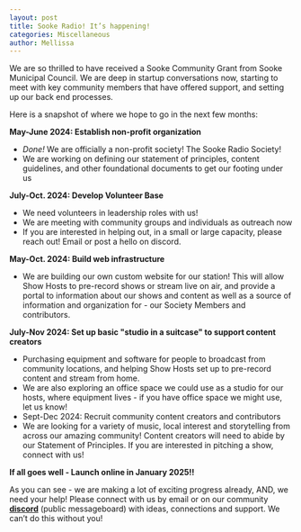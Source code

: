 ```yaml
---
layout: post
title: Sooke Radio! It’s happening!
categories: Miscellaneous
author: Mellissa
---
```


We are so thrilled to have received a Sooke Community Grant from Sooke Municipal Council. We are deep in startup conversations now, starting to meet with key community members that have offered support, and setting up our back end processes. 

Here is a snapshot of where we hope to go in the next few months:

**May-June 2024: Establish non-profit organization**
- *Done!* We are officially a non-profit society! The Sooke Radio Society!
- We are working on defining our statement of principles, content guidelines, and other foundational documents to get our footing under us

**July-Oct. 2024: Develop Volunteer Base**
- We need volunteers in leadership roles with us! 
- We are meeting with community groups and individuals as outreach now
- If you are interested in helping out, in a small or large capacity, please reach out! Email or post a hello on discord.

**May-Oct. 2024: Build web infrastructure**
- We are building our own custom website for our station! This will allow Show Hosts to pre-record shows or stream live on air, and provide a portal to information about our shows and content as well as a source of information and organization for - our Society Members and contributors.


**July-Nov 2024: Set up basic "studio in a suitcase" to support content creators**
- Purchasing equipment and software for people to broadcast from community locations, and helping Show Hosts set up to pre-record content and stream from home. 
- We are also exploring an office space we could use as a studio for our hosts, where equipment lives - if you have office space we might use, let us know! 
- Sept-Dec 2024: Recruit community content creators and contributors
- We are looking for a variety of music, local interest and storytelling from across our amazing community! Content creators will need to abide by our Statement of Principles. If you are interested in pitching a show, connect with us! 

**If all goes well - Launch online in January 2025!!**

As you can see - we are making a lot of exciting progress already, AND, we need your help! Please connect with us by email or on our community **[discord](https://discord.gg/gWwQvrDs29)** (public messageboard) with ideas, connections and support. We can’t do this without you! 